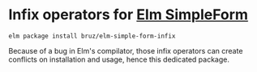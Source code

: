# Infix operators for [Elm SimpleForm](https://github.com/bruz/elm-simple-form)

    elm package install bruz/elm-simple-form-infix

Because of a bug in Elm's compilator, those infix operators can create conflicts on installation and usage, hence this dedicated package.
